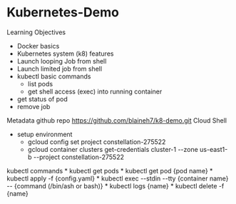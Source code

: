 # Kubernetes-Demo

Learning Objectives
  * Docker basics
  * Kubernetes system (k8) features
  * Launch looping Job from shell
  * Launch  limited job from shell
  * kubectl basic commands
    * list pods
    * get shell access (exec) into running container
  * get status of pod
  * remove job



Metadata
  github repo
    https://github.com/blaineh7/k8-demo.git
Cloud Shell
  * setup environment
    * gcloud config set project constellation-275522
    * gcloud container clusters get-credentials cluster-1 --zone us-east1-b  --project constellation-275522

  kubectl commands
    * kubectl get pods
    * kubectl get pod {pod name}
    * kubectl apply -f {config.yaml}
    * kubectl exec --stdin --tty {container name} -- {command (/bin/ash or bash)}
    * kubectl logs {name}
    * kubectl delete -f {name}
